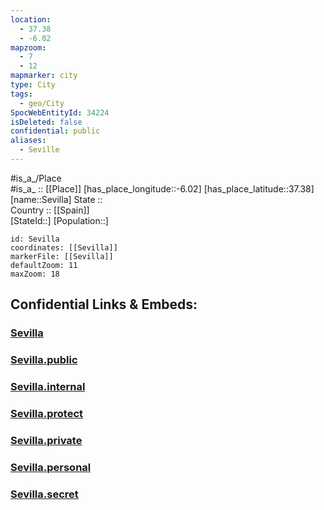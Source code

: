 ```yaml
---
location:
  - 37.38
  - -6.02
mapzoom:
  - 7
  - 12
mapmarker: city
type: City
tags:
  - geo/City
SpocWebEntityId: 34224
isDeleted: false
confidential: public
aliases:
  - Seville
---
```

#is_a_/Place  
#is_a_ :: [[Place]] 
[has_place_longitude::-6.02] 
[has_place_latitude::37.38] 
[name::Sevilla] 
State ::  
Country :: [[Spain]]  
[StateId::] 
[Population::] 



```leaflet
id: Sevilla
coordinates: [[Sevilla]] 
markerFile: [[Sevilla]] 
defaultZoom: 11 
maxZoom: 18
```


## Confidential Links & Embeds: 

### [Sevilla](/_Standards/Earth/Continent/Europe/Europe~South/Spain/Provinces~Spain/Andalusia/Sevilla.Province/City/Sevilla.md) 

### [Sevilla.public](/_public/Earth/Continent/Europe/Europe~South/Spain/Provinces~Spain/Andalusia/Sevilla.Province/City/Sevilla.public.md) 

### [Sevilla.internal](/_internal/Earth/Continent/Europe/Europe~South/Spain/Provinces~Spain/Andalusia/Sevilla.Province/City/Sevilla.internal.md) 

### [Sevilla.protect](/_protect/Earth/Continent/Europe/Europe~South/Spain/Provinces~Spain/Andalusia/Sevilla.Province/City/Sevilla.protect.md) 

### [Sevilla.private](/_private/Earth/Continent/Europe/Europe~South/Spain/Provinces~Spain/Andalusia/Sevilla.Province/City/Sevilla.private.md) 

### [Sevilla.personal](/_personal/Earth/Continent/Europe/Europe~South/Spain/Provinces~Spain/Andalusia/Sevilla.Province/City/Sevilla.personal.md) 

### [Sevilla.secret](/_secret/Earth/Continent/Europe/Europe~South/Spain/Provinces~Spain/Andalusia/Sevilla.Province/City/Sevilla.secret.md)

